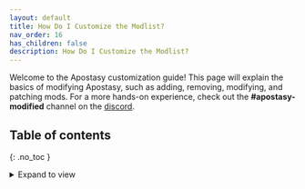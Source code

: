 ```yaml
---
layout: default
title: How Do I Customize the Modlist?
nav_order: 16
has_children: false
description: How Do I Customize the Modlist?
---
```


Welcome to the Apostasy customization guide! This page will explain the basics of modifying Apostasy, such as adding, removing, modifying, and patching mods. For a more hands-on experience, check out the **#apostasy-modified** channel on the [discord](https://discord.gg/4WwqfK5yHg).

## Table of contents
{: .no_toc }
<details markdown="block">
  <summary>
     Expand to view
  </summary>
  {: .text-delta }
1. TOC
{:toc}
</details>